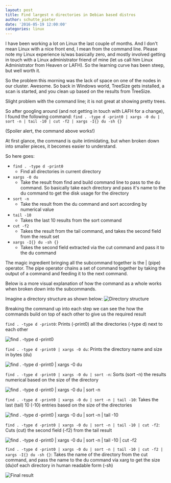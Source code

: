 ```yaml
---
layout: post
title: Find largest n directories in Debian based distros
author: schutte_pieter
date: '2016-05-19 12:00:00'
categories: linux
---
```


I have been working a lot on Linux the last couple of months. And I don't mean Linux with a nice front end, I mean from the command line. Please note my Linux experience is/was basically zero, and mostly involved getting in touch with a Linux administrator friend of mine (let us call him Linux Administrator from Heaven or LAFH). So the learning curve has been steep, but well worth it.

So the problem this morning was the lack of space on one of the nodes in our cluster. Awesome. So back in Windows world, TreeSize gets installed, a scan is started, and you clean up based on the results from TreeSize.

Slight problem with the command line; it is not great at showing pretty trees.

So after googling around (and not getting in touch with LAFH for a change), I found the following command:
     `find . -type d -print0 | xargs -0 du | sort -n | tail -10 | cut -f2 | xargs -I{} du -sh {}`

(Spoiler alert, the command above works!)

At first glance, the command is quite intimidating, but when broken down into smaller pieces, it becomes easier to understand.

So here goes:

- `find . -type d -print0`
    - Find all directories in current directory
- `xargs -0 du`
    - Take the result from find and build command line to pass to the du command. So basically take each directory and pass it's name to the du command to get the disk usage for the directory
- `sort -n`
    - Take the result from the du command and sort according by numerical value
- `tail -10`
    - Takes the last 10 results from the sort command
- `cut -f2`
    - Takes the result from the tail command, and takes the second field from the result set
- `xargs -I{} du -sh {}`
    - Takes the second field extracted via the cut command and pass it to the du command

The magic ingredient bringing all the subcommand together is the | (pipe) operator. The pipe operator chains a set of command together by taking the output of a command and feeding it to the next command.

Below is a more visual explanation of how the command as a whole works when broken down into the subcommands.

Imagine a directory structure as shown below:
![Directory structure](/assets/2016-05-19/bc662920-7d83-4606-9a71-bc2a8968038b.png)


Breaking the command up into each step we can see the how the commands build on top of each other to give us the required result

`find . -type d -print0`: Prints (-print0) all the directories (-type d) next to each other

![find . -type d -print0](/assets/2016-05-19/a6a9c3b8-793f-40f1-aed9-ba3ef25d8d37.png)


`find . -type d -print0 | xargs -0 du`: Prints the directory name and size in bytes (du)

![find . -type d -print0 | xargs -0 du](/assets/2016-05-19/da8ee46d-7df8-4253-83b9-f5db7194456e.png)


`find . -type d -print0 | xargs -0 du | sort -n`: Sorts (sort -n) the results numerical based on the size of the directory

![find . -type d -print0 | xargs -0 du | sort -n](/assets/2016-05-19/8333d45d-2f4a-4c77-b172-6f75ebf84db9.png)

`find . -type d -print0 | xargs -0 du | sort -n | tail -10`: Takes the last (tail) 10 (-10) entries based on the size of the directories

![find . -type d -print0 | xargs -0 du | sort -n | tail -10](/assets/2016-05-19/8333d45d-2f4a-4c77-b172-6f75ebf84db9.png)

`find . -type d -print0 | xargs -0 du | sort -n | tail -10 | cut -f2`: Cuts (cut) the second field (-f2) from the tail result

![find . -type d -print0 | xargs -0 du | sort -n | tail -10 | cut -f2](/assets/2016-05-19/3c7b99b6-6cbf-4fbd-a613-115d84c6d98e.png)


`find . -type d -print0 | xargs -0 du | sort -n | tail -10 | cut -f2 | xargs -I{} du -sh {}`: Takes the name of the directory from the cut command, and pass the name to the du command via xarg to get the size (du)of each directory in human readable form (-sh)

![Final result](/assets/2016-05-19/8ace5489-6e97-4a41-9a39-5c12a7c7b669.png)
